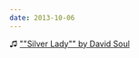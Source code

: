 ```yaml
---
date: 2013-10-06
---
```


♫ [""Silver Lady"" by David Soul](https://music.apple.com/gb/album/silver-lady/545908076?i=545908081)
